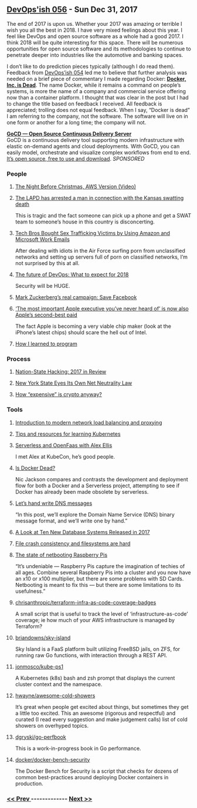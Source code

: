 ## [DevOps'ish 056](https://devopsish.com/056) - Sun Dec 31, 2017

The end of 2017 is upon us. Whether your 2017 was amazing or terrible I wish you all the best in 2018. I have very mixed feelings about this year. I feel like DevOps and open source software as a whole had a good 2017. I think 2018 will be quite interesting for this space. There will be numerous opportunities for open source software and its methodologies to continue to penetrate deeper into industries like the automotive and banking spaces.

I don’t like to do prediction pieces typically (although I do read them). Feedback from <a href="../054/">DevOps’ish 054</a> led me to believe that further analysis was needed on a brief piece of commentary I made regarding Docker: <a href="https://chrisshort.net/docker-inc-is-dead/"><strong>Docker, Inc. is Dead</strong></a>. The name Docker, while it remains a command on people’s systems, is more the name of a company and commercial service offering now than a container platform. I thought that was clear in the post but I had to change the title based on feedback I received. All feedback is appreciated; trolling does not equal feedback. When I say, “Docker is dead” I am referring to the company, not the software. The software will live on in one form or another for a long time; the company will not.

<a href="https://devopsish.us14.list-manage.com/track/click?u=631fcd11ad2a643d08035c221&amp;id=5a1471dfb5&amp;e=7cc492dc98"><strong>GoCD — Open Source Continuous Delivery Server</strong></a><br/>GoCD is a continuous delivery tool supporting modern infrastructure with elastic on-demand agents and cloud deployments. With GoCD, you can easily model, orchestrate and visualize complex workflows from end to end. <a href="https://devopsish.us14.list-manage.com/track/click?u=631fcd11ad2a643d08035c221&amp;id=3133731028&amp;e=7cc492dc98">It’s open source, free to use and download</a>. <em>SPONSORED</em>

### People

1. [The Night Before Christmas, AWS Version (Video)](https://youtu.be/sNDaJqGwKjI)

    
1. [The LAPD has arrested a man in connection with the Kansas swatting death](https://www.theverge.com/2017/12/30/16833228/call-of-duty-swatting-prank-wichita-kansas-suspect-arrested)

     This is tragic and the fact someone can pick up a phone and get a SWAT team to someone’s house in this country is disconcerting.
1. [Tech Bros Bought Sex Trafficking Victims by Using Amazon and Microsoft Work Emails](http://www.newsweek.com/metoo-microsoft-amazon-trafficking-prostitution-sex-silicon-valley-755611)

     After dealing with idiots in the Air Force surfing porn from unclassified networks and setting up servers full of porn on classified networks, I’m not surprised by this at all.
1. [The future of DevOps: What to expect for 2018](https://www.itproportal.com/features/the-future-of-devops-what-to-expect-for-2018/)

     Security will be HUGE.
1. [Mark Zuckerberg’s real campaign: Save Facebook](http://www.axios.com/mark-zuckerbergs-real-campaign-save-facebook-2520448137.html)

    
1. [‘The most important Apple executive you’ve never heard of’ is now also Apple’s second-best paid](http://www.businessinsider.com/apple-johny-srouji-second-best-paid-executive-2017-12)

     The fact Apple is becoming a very viable chip maker (look at the iPhone’s latest chips) should scare the hell out of Intel.
1. [How I learned to program](https://danluu.com/learning-to-program/)

    
### Process

1. [Nation-State Hacking: 2017 in Review](https://www.eff.org/deeplinks/2017/12/2017-year-nation-state-hacking)

    
1. [New York State Eyes Its Own Net Neutrality Law](http://www.techdirt.com/articles/20171226/10390638883/new-york-state-eyes-own-net-neutrality-law.shtml)

    
1. [How “expensive” is crypto anyway?](https://medium.com/cloudflare-blog/how-expensive-is-crypto-anyway-920d08fe71ee)

    
### Tools

1. [Introduction to modern network load balancing and proxying](https://blog.envoyproxy.io/introduction-to-modern-network-load-balancing-and-proxying-a57f6ff80236)

    
1. [Tips and resources for learning Kubernetes](https://opensource.com/article/17/12/resources-learning-kubernetes)

    
1. [Serverless and OpenFaas with Alex Ellis](https://www.hanselminutes.com/612/serverless-and-openfaas-with-alex-ellis)

     I met Alex at KubeCon, he’s good people.
1. [Is Docker Dead?](https://www.infoq.com/presentations/docker-serverless)

    Nic Jackson compares and contrasts the development and deployment flow for both a Docker and a Serverless project, attempting to see if Docker has already been made obsolete by serverless.
1. [Let’s hand write DNS messages](https://routley.io/tech/2017/12/28/hand-writing-dns-messages.html)

     “In this post, we’ll explore the Domain Name Service (DNS) binary message format, and we’ll write one by hand.”
1. [A Look at Ten New Database Systems Released in 2017](https://medium.com/@peterc/a-look-at-ten-new-database-systems-released-in-2017-94a3aa4c2aab)

    
1. [File crash consistency and filesystems are hard](https://danluu.com/file-consistency/)

    
1. [The state of netbooting Raspberry Pis](http://blog.alexellis.io/the-state-of-netbooting-raspberry-pi/)

     “It’s undeniable — Raspberry Pis capture the imagination of techies of all ages. Combine several Raspberry Pis into a cluster and you now have an x10 or x100 multiplier, but there are some problems with SD Cards. Netbooting is meant to fix this — but there are some limitations to its usefulness.”
1. [chrisanthropic/terraform-infra-as-code-coverage-badges](https://github.com/chrisanthropic/terraform-infra-as-code-coverage-badges)

     A small script that is useful to track the level of ‘infrastructure-as-code’ coverage; ie how much of your AWS infrastructure is managed by Terraform?
1. [briandowns/sky-island](https://github.com/briandowns/sky-island)

     Sky Island is a FaaS platform built utilizing FreeBSD jails, on ZFS, for running raw Go functions, with interaction through a REST API.
1. [jonmosco/kube-ps1](https://github.com/jonmosco/kube-ps1)

     A Kubernetes (k8s) bash and zsh prompt that displays the current cluster context and the namespace.
1. [hwayne/awesome-cold-showers](https://github.com/hwayne/awesome-cold-showers)

     It’s great when people get excited about things, but sometimes they get a little too excited. This an awesome (rigorous and respectful) and curated (I read every suggestion and make judgement calls) list of cold showers on overhyped topics.
1. [dgryski/go-perfbook](https://github.com/dgryski/go-perfbook)

     This is a work-in-progress book in Go performance.
1. [docker/docker-bench-security](https://github.com/docker/docker-bench-security)

     The Docker Bench for Security is a script that checks for dozens of common best-practices around deploying Docker containers in production.

### [ << Prev ](devopsweekly-055.md) ------------- [ Next >> ](devopsweekly-057.md)